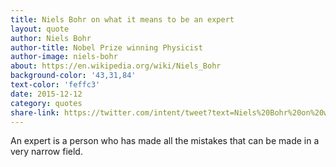 ```yaml
---
title: Niels Bohr on what it means to be an expert
layout: quote
author: Niels Bohr
author-title: Nobel Prize winning Physicist
author-image: niels-bohr
about: https://en.wikipedia.org/wiki/Niels_Bohr
background-color: '43,31,84'
text-color: 'feffc3'
date: 2015-12-12
category: quotes
share-link: https://twitter.com/intent/tweet?text=Niels%20Bohr%20on%20what%20it%20means%20to%20be%20an%20expert%20pic.twitter.com/9J6r7G33yE
---
```


An expert is a person who has made all the mistakes that can be made in a very&nbsp;narrow&nbsp;field.